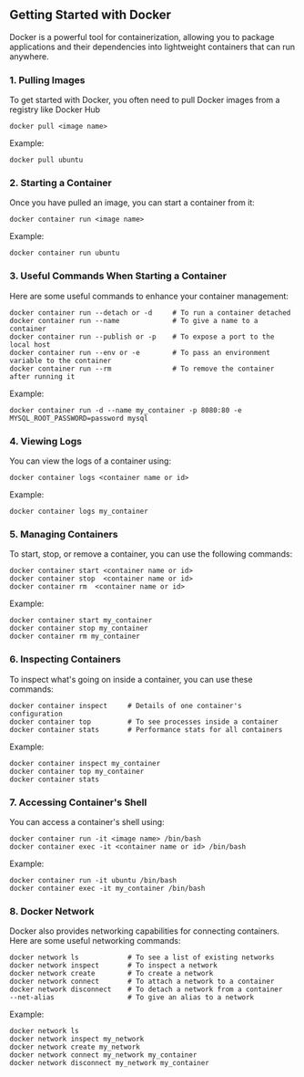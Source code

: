 ## Getting Started with Docker
Docker is a powerful tool for containerization, allowing you to package applications and their dependencies into lightweight containers that can run anywhere.
### 1.  Pulling Images
To get started with Docker, you often need to pull Docker images from a registry like Docker Hub
```
docker pull <image name>
```
Example:
```
docker pull ubuntu
```
### 2. Starting a Container
Once you have pulled an image, you can start a container from it:
```
docker container run <image name>
```
Example:
```
docker container run ubuntu
```
### 3. Useful Commands When Starting a Container
Here are some useful commands to enhance your container management:

```
docker container run --detach or -d     # To run a container detached
docker container run --name             # To give a name to a container
docker container run --publish or -p    # To expose a port to the local host
docker container run --env or -e        # To pass an environment variable to the container
docker container run --rm               # To remove the container after running it
```
Example: 
```
docker container run -d --name my_container -p 8080:80 -e MYSQL_ROOT_PASSWORD=password mysql
```

### 4. Viewing Logs
You can view the logs of a container using:
```
docker container logs <container name or id>
```
Example:
```
docker container logs my_container
```

### 5. Managing Containers
To start, stop, or remove a container, you can use the following commands:

```
docker container start <container name or id>
docker container stop  <container name or id>
docker container rm  <container name or id>
```
Example:
```
docker container start my_container
docker container stop my_container
docker container rm my_container
```
### 6. Inspecting Containers
To inspect what's going on inside a container, you can use these commands:

```
docker container inspect     # Details of one container's configuration
docker container top         # To see processes inside a container
docker container stats       # Performance stats for all containers
```
Example:
```
docker container inspect my_container
docker container top my_container
docker container stats
```
### 7. Accessing Container's Shell
You can access a container's shell using:
```
docker container run -it <image name> /bin/bash
docker container exec -it <container name or id> /bin/bash
```
Example:
```
docker container run -it ubuntu /bin/bash
docker container exec -it my_container /bin/bash
```
### 8. Docker Network
Docker also provides networking capabilities for connecting containers. Here are some useful networking commands:
```
docker network ls            # To see a list of existing networks
docker network inspect       # To inspect a network
docker network create        # To create a network
docker network connect       # To attach a network to a container
docker network disconnect    # To detach a network from a container
--net-alias                  # To give an alias to a network
```
Example:

```
docker network ls
docker network inspect my_network
docker network create my_network
docker network connect my_network my_container
docker network disconnect my_network my_container
```